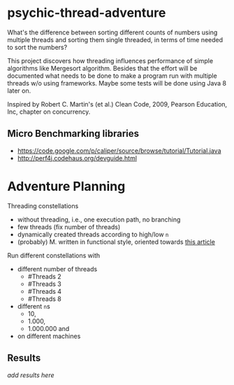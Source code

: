 psychic-thread-adventure
========================
What's the difference between sorting different counts of numbers using multiple threads and sorting them single threaded, in terms of time needed to sort the numbers?

This project discovers how threading influences performance of simple algorithms like Mergesort algorithm. Besides that the effort will be documented what needs to be done to make a program run with multiple threads w/o using frameworks. Maybe some tests will be done using Java 8 later on.

Inspired by Robert C. Martin's (et al.) Clean Code, 2009, Pearson Education, Inc, chapter on concurrency.

Micro Benchmarking libraries
-----------------
* https://code.google.com/p/caliper/source/browse/tutorial/Tutorial.java
* http://perf4j.codehaus.org/devguide.html

Adventure Planning
=================
Threading constellations
* without threading, i.e., one execution path, no branching
* few threads (fix number of threads)
* dynamically created threads according to high/low `n`
* (probably) M. written in functional style, oriented towards [this article](http://stackoverflow.com/questions/24855746/understanding-when-and-how-to-use-java-8-lambdas)

Run different constellations with
* different number of threads
  * #Threads 2
  * #Threads 3
  * #Threads 4
  * #Threads 8
* different `n`s
  * 10,
  * 1.000,
  * 1.000.000 and 
* on different machines

Results
-----------------
*add results here*
